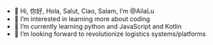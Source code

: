 - 👋 Hi, 你好, Hola, Salut, Ciao, Salam, I’m @AilaLu
- 👀 I’m interested in learning more about coding
- 🌱 I’m currently learning python and JavaScript and Kotlin
- 💞️ I’m looking forward to revolutionize logistics systems/platforms


<!---
AilaLu/AilaLu is a ✨ special ✨ repository because its `README.md` (this file) appears on your GitHub profile.
You can click the Preview link to take a look at your changes.
--->
